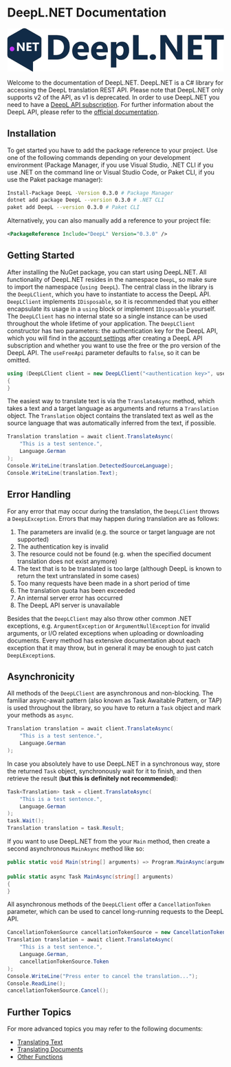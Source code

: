 # DeepL.NET Documentation

![DeepL.NET Logo](https://github.com/lecode-official/deepl-dotnet/blob/master/documentation/images/banner.png "DeepL.NET Logo")

Welcome to the documentation of DeepL.NET. DeepL.NET is a C# library for accessing the DeepL translation REST API. Please note that DeepL.NET only supports v2 of the API, as v1 is deprecated. In order to use DeepL.NET you need to have a [DeepL API subscription](https://www.deepl.com/pro.html#developer). For further information about the DeepL API, please refer to the [official documentation](https://www.deepl.com/docs-api/introduction/).

## Installation

To get started you have to add the package reference to your project. Use one of the following commands depending on your development environment (Package Manager, if you use Visual Studio, .NET CLI if you use .NET on the command line or Visual Studio Code, or Paket CLI, if you use the Paket package manager):

```bash
Install-Package DeepL -Version 0.3.0 # Package Manager
dotnet add package DeepL --version 0.3.0 # .NET CLI
paket add DeepL --version 0.3.0 # Paket CLI
```

Alternatively, you can also manually add a reference to your project file:

```xml
<PackageReference Include="DeepL" Version="0.3.0" />
```

## Getting Started

After installing the NuGet package, you can start using DeepL.NET. All functionality of DeepL.NET resides in the namespace `DeepL`, so make sure to import the namespace (`using DeepL`). The central class in the library is the `DeepLClient`, which you have to instantiate to access the DeepL API. `DeepLClient` implements `IDisposable`, so it is recommended that you either encapsulate its usage in a `using` block or implement `IDisposable` yourself. The `DeepLClient` has no internal state so a single instance can be used throughout the whole lifetime of your application. The `DeepLClient` constructor has two parameters: the authentication key for the DeepL API, which you will find in the [account settings](https://www.deepl.com/pro-account.html) after creating a DeepL API subscription and whether you want to use the free or the pro version of the DeepL API. The `useFreeApi` parameter defaults to `false`, so it can be omitted.

```csharp
using (DeepLClient client = new DeepLClient("<authentication key>", useFreeApi: false))
{
}
```

The easiest way to translate text is via the `TranslateAsync` method, which takes a text and a target language as arguments and returns a `Translation` object. The `Translation` object contains the translated text as well as the source language that was automatically inferred from the text, if possible.

```csharp
Translation translation = await client.TranslateAsync(
    "This is a test sentence.",
    Language.German
);
Console.WriteLine(translation.DetectedSourceLanguage);
Console.WriteLine(translation.Text);
```

## Error Handling

For any error that may occur during the translation, the `DeepLClient` throws a `DeepLException`. Errors that may happen during translation are as follows:

1. The parameters are invalid (e.g. the source or target language are not supported)
1. The authentication key is invalid
1. The resource could not be found (e.g. when the specified document translation does not exist anymore)
1. The text that is to be translated is too large (although DeepL is known to return the text untranslated in some cases)
1. Too many requests have been made in a short period of time
1. The translation quota has been exceeded
1. An internal server error has occurred
1. The DeepL API server is unavailable

Besides that the `DeepLClient` may also throw other common .NET exceptions, e.g. `ArgumentException` or `ArgumentNullException` for invalid arguments, or I/O related exceptions when uploading or downloading documents. Every method has extensive documentation about each exception that it may throw, but in general it may be enough to just catch `DeepLException`s.

## Asynchronicity

All methods of the `DeepLClient` are asynchronous and non-blocking. The familiar async-await pattern (also known as Task Awaitable Pattern, or TAP) is used throughout the library, so you have to return a `Task` object and mark your methods as `async`.

```csharp
Translation translation = await client.TranslateAsync(
    "This is a test sentence.",
    Language.German
);
```

In case you absolutely have to use DeepL.NET in a synchronous way, store the returned `Task` object, synchronously wait for it to finish, and then retrieve the result (**but this is definitely not recommended**):

```csharp
Task<Translation> task = client.TranslateAsync(
    "This is a test sentence.",
    Language.German
);
task.Wait();
Translation translation = task.Result;
```

If you want to use DeepL.NET from the your `Main` method, then create a second asynchronous `MainAsync` method like so:

```csharp
public static void Main(string[] arguments) => Program.MainAsync(arguments).Wait();

public static async Task MainAsync(string[] arguments)
{
}
```

All asynchronous methods of the `DeepLClient` offer a `CancellationToken` parameter, which can be used to cancel long-running requests to the DeepL API.

```csharp
CancellationTokenSource cancellationTokenSource = new CancellationTokenSource();
Translation translation = await client.TranslateAsync(
    "This is a test sentence.",
    Language.German,
    cancellationTokenSource.Token
);
Console.WriteLine("Press enter to cancel the translation...");
Console.ReadLine();
cancellationTokenSource.Cancel();
```

## Further Topics

For more advanced topics you may refer to the following documents:

- [Translating Text](https://github.com/lecode-official/deepl-dotnet/blob/master/documentation/translating-text.md)
- [Translating Documents](https://github.com/lecode-official/deepl-dotnet/blob/master/documentation/translating-documents.md)
- [Other Functions](https://github.com/lecode-official/deepl-dotnet/blob/master/documentation/other-functions.md)
